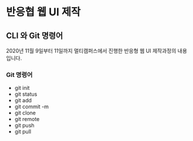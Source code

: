 # 반응협 웹 UI 제작
## CLI 와 Git 명령어
2020년 11월 9일부터 11일까지 멀티캠퍼스에서 진행한 반응형 웹 UI 제작과정의 내용입니다.

### Git 명령어
- git init
- git status
- git add
- git commit -m
- git clone
- git remote
- git push
- git pull
